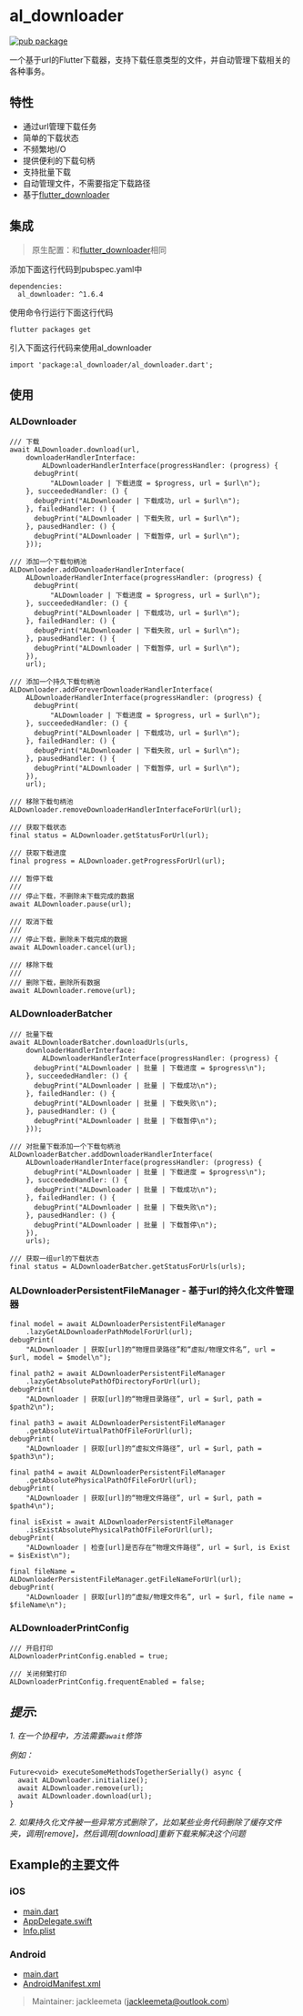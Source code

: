 # al_downloader

[![pub package](https://img.shields.io/pub/v/al_downloader.svg)](https://pub.dartlang.org/packages/al_downloader)

一个基于url的Flutter下载器，支持下载任意类型的文件，并自动管理下载相关的各种事务。

## 特性

* 通过url管理下载任务
* 简单的下载状态
* 不频繁地I/O
* 提供便利的下载句柄
* 支持批量下载
* 自动管理文件，不需要指定下载路径
* 基于[flutter_downloader](https://pub.dev/packages/flutter_downloader)

## 集成

> 原生配置：和[flutter_downloader](https://pub.dev/packages/flutter_downloader)相同

添加下面这行代码到pubspec.yaml中

```
dependencies:
  al_downloader: ^1.6.4
```

使用命令行运行下面这行代码
```
flutter packages get
```

引入下面这行代码来使用al_downloader
```
import 'package:al_downloader/al_downloader.dart';
```

## 使用

### ALDownloader

```
/// 下载
await ALDownloader.download(url,
    downloaderHandlerInterface:
        ALDownloaderHandlerInterface(progressHandler: (progress) {
      debugPrint(
          "ALDownloader | 下载进度 = $progress, url = $url\n");
    }, succeededHandler: () {
      debugPrint("ALDownloader | 下载成功, url = $url\n");
    }, failedHandler: () {
      debugPrint("ALDownloader | 下载失败, url = $url\n");
    }, pausedHandler: () {
      debugPrint("ALDownloader | 下载暂停, url = $url\n");
    }));
```

```
/// 添加一个下载句柄池
ALDownloader.addDownloaderHandlerInterface(
    ALDownloaderHandlerInterface(progressHandler: (progress) {
      debugPrint(
          "ALDownloader | 下载进度 = $progress, url = $url\n");
    }, succeededHandler: () {
      debugPrint("ALDownloader | 下载成功, url = $url\n");
    }, failedHandler: () {
      debugPrint("ALDownloader | 下载失败, url = $url\n");
    }, pausedHandler: () {
      debugPrint("ALDownloader | 下载暂停, url = $url\n");
    }),
    url);
```

```
/// 添加一个持久下载句柄池
ALDownloader.addForeverDownloaderHandlerInterface(
    ALDownloaderHandlerInterface(progressHandler: (progress) {
      debugPrint(
          "ALDownloader | 下载进度 = $progress, url = $url\n");
    }, succeededHandler: () {
      debugPrint("ALDownloader | 下载成功, url = $url\n");
    }, failedHandler: () {
      debugPrint("ALDownloader | 下载失败, url = $url\n");
    }, pausedHandler: () {
      debugPrint("ALDownloader | 下载暂停, url = $url\n");
    }),
    url);
```

```
/// 移除下载句柄池
ALDownloader.removeDownloaderHandlerInterfaceForUrl(url);
```

```
/// 获取下载状态
final status = ALDownloader.getStatusForUrl(url);
```

```
/// 获取下载进度
final progress = ALDownloader.getProgressForUrl(url);
```

```
/// 暂停下载
///
/// 停止下载，不删除未下载完成的数据
await ALDownloader.pause(url);
```

```
/// 取消下载
///
/// 停止下载，删除未下载完成的数据
await ALDownloader.cancel(url);
```

```
/// 移除下载
///
/// 删除下载，删除所有数据
await ALDownloader.remove(url);
```

### ALDownloaderBatcher

```
/// 批量下载
await ALDownloaderBatcher.downloadUrls(urls,
    downloaderHandlerInterface:
        ALDownloaderHandlerInterface(progressHandler: (progress) {
      debugPrint("ALDownloader | 批量 | 下载进度 = $progress\n");
    }, succeededHandler: () {
      debugPrint("ALDownloader | 批量 | 下载成功\n");
    }, failedHandler: () {
      debugPrint("ALDownloader | 批量 | 下载失败\n");
    }, pausedHandler: () {
      debugPrint("ALDownloader | 批量 | 下载暂停\n");
    }));
```

```
/// 对批量下载添加一个下载句柄池
ALDownloaderBatcher.addDownloaderHandlerInterface(
    ALDownloaderHandlerInterface(progressHandler: (progress) {
      debugPrint("ALDownloader | 批量 | 下载进度 = $progress\n");
    }, succeededHandler: () {
      debugPrint("ALDownloader | 批量 | 下载成功\n");
    }, failedHandler: () {
      debugPrint("ALDownloader | 批量 | 下载失败\n");
    }, pausedHandler: () {
      debugPrint("ALDownloader | 批量 | 下载暂停\n");
    }),
    urls);
```

```
/// 获取一组url的下载状态
final status = ALDownloaderBatcher.getStatusForUrls(urls);
```

### ALDownloaderPersistentFileManager - 基于url的持久化文件管理器

```
final model = await ALDownloaderPersistentFileManager
    .lazyGetALDownloaderPathModelForUrl(url);
debugPrint(
    "ALDownloader | 获取[url]的“物理目录路径”和“虚拟/物理文件名”, url = $url, model = $model\n");

final path2 = await ALDownloaderPersistentFileManager
    .lazyGetAbsolutePathOfDirectoryForUrl(url);
debugPrint(
    "ALDownloader | 获取[url]的“物理目录路径”, url = $url, path = $path2\n");

final path3 = await ALDownloaderPersistentFileManager
    .getAbsoluteVirtualPathOfFileForUrl(url);
debugPrint(
    "ALDownloader | 获取[url]的“虚拟文件路径”, url = $url, path = $path3\n");

final path4 = await ALDownloaderPersistentFileManager
    .getAbsolutePhysicalPathOfFileForUrl(url);
debugPrint(
    "ALDownloader | 获取[url]的“物理文件路径”, url = $url, path = $path4\n");

final isExist = await ALDownloaderPersistentFileManager
    .isExistAbsolutePhysicalPathOfFileForUrl(url);
debugPrint(
    "ALDownloader | 检查[url]是否存在“物理文件路径”, url = $url, is Exist = $isExist\n");

final fileName = ALDownloaderPersistentFileManager.getFileNameForUrl(url);
debugPrint(
    "ALDownloader | 获取[url]的“虚拟/物理文件名”, url = $url, file name = $fileName\n");
```

### ALDownloaderPrintConfig

```
/// 开启打印
ALDownloaderPrintConfig.enabled = true;

/// 关闭频繁打印
ALDownloaderPrintConfig.frequentEnabled = false;
```

## *提示*:

*1. 在一个协程中，方法需要`await`修饰*

*例如：*
```
Future<void> executeSomeMethodsTogetherSerially() async {
  await ALDownloader.initialize();
  await ALDownloader.remove(url);
  await ALDownloader.download(url);
}
```

*2. 如果持久化文件被一些异常方式删除了，比如某些业务代码删除了缓存文件夹，调用[remove]，然后调用[download]重新下载来解决这个问题*

## Example的主要文件

### iOS

- [main.dart](https://github.com/jackleemeta/al_downloader_flutter/blob/master/example/lib/main.dart)
- [AppDelegate.swift](https://github.com/jackleemeta/al_downloader_flutter/blob/master/example/ios/Runner/AppDelegate.swift)
- [Info.plist](https://github.com/jackleemeta/al_downloader_flutter/blob/master/example/ios/Runner/Info.plist)

### Android

- [main.dart](https://github.com/jackleemeta/al_downloader_flutter/blob/master/example/lib/main.dart)
- [AndroidManifest.xml](https://github.com/jackleemeta/al_downloader_flutter/blob/master/example/android/app/src/main/AndroidManifest.xml)

> Maintainer: jackleemeta (jackleemeta@outlook.com)